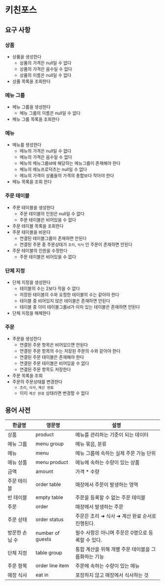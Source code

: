 # 키친포스

## 요구 사항

### 상품
- 상품을 생성한다
  - 상품의 가격은 null일 수 없다
  - 상품의 가격은 음수일 수 없다
  - 상품의 이름은 null일 수 없다
- 상품 목록을 조회한다

### 메뉴 그룹
- 메뉴 그룹을 생성한다
  - 메뉴 그룹의 이름은 null일 수 없다
- 메뉴 그룹 목록을 조회한다

### 메뉴
- 메뉴를 생성한다
  - 메뉴의 가격은 null일 수 없다
  - 메뉴의 가격은 음수일 수 없다
  - 메뉴의 메뉴그룹id에 해당하는 메뉴그룹이 존재해야 한다
  - 메뉴의 메뉴프로덕츠는 null일 수 없다
  - 메뉴의 가격이 상품들의 가격의 총합보다 작아야 한다
- 메뉴 목록을 조회 한다

### 주문 테이블
- 주문 테이블을 생성한다
  - 주문 테이블의 인원은 null일 수 없다
  - 주문 테이블은 비어있을 수 없다
- 주문 테이블 목록을 조회한다
- 주문 테이블을 비운다
  - 연결된 테이블그룹이 존재하면 안된다
  - 연결된 주문 중 주문상태가 `조리`, `식사` 인 주문이 존재하면 안된다
- 주문 테이블의 인원을 수정한다
  - 주문 테이블은 비어있을 수 없다

### 단체 지정
- 단체 지정을 생성한다
  - 테이블의 수는 2보다 작을 수 없다
  - 저장된 테이블의 수와 요청한 테이블의 수는 같아야 한다
  - 테이블 중 비어있지 않은 테이블은 존재하면 안된다
  - 테이블 중 이미 테이블그룹id가 이미 있는 테이블은 존재하면 안된다
- 단체 지정을 해체한다

### 주문
- 주문을 생성한다
  - 연결된 주문 항목은 비어있으면 안된다
  - 연결된 주문 항목의 수는 저장된 주문의 수와 같아야 한다
  - 연결된 주문 테이블은 존재해야 한다
  - 연결된 주문 테이블은 비어있을 수 없다
  - 연결된 주문 항목도 저장한다
- 주문 목록을 조회
- 주문의 주문상태를 변경한다
  - `조리`, `식사`, `계산 완료`
  - 이미 `계산 완료` 상태라면 변경할 수 없다

## 용어 사전

| 한글명 | 영문명 | 설명 |
| --- | --- | --- |
| 상품 | product | 메뉴를 관리하는 기준이 되는 데이터 |
| 메뉴 그룹 | menu group | 메뉴 묶음, 분류 |
| 메뉴 | menu | 메뉴 그룹에 속하는 실제 주문 가능 단위 |
| 메뉴 상품 | menu product | 메뉴에 속하는 수량이 있는 상품 |
| 금액 | amount | 가격 * 수량 |
| 주문 테이블 | order table | 매장에서 주문이 발생하는 영역 |
| 빈 테이블 | empty table | 주문을 등록할 수 없는 주문 테이블 |
| 주문 | order | 매장에서 발생하는 주문 |
| 주문 상태 | order status | 주문은 조리 ➜ 식사 ➜ 계산 완료 순서로 진행된다. |
| 방문한 손님 수 | number of guests | 필수 사항은 아니며 주문은 0명으로 등록할 수 있다. |
| 단체 지정 | table group | 통합 계산을 위해 개별 주문 테이블을 그룹화하는 기능 |
| 주문 항목 | order line item | 주문에 속하는 수량이 있는 메뉴 |
| 매장 식사 | eat in | 포장하지 않고 매장에서 식사하는 것 |
